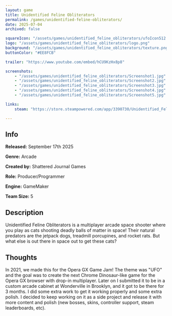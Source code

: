 ```yaml
---
layout: game
title: Unidentified Feline Obliterators
permalink: /games/unidentified-feline-obliterators/
date: 2025-07-04
archived: false

squareIcon: "/assets/games/unidentified_feline_obliterators/ufoIcon512.png"
logo: "/assets/games/unidentified_feline_obliterators/logo.png"
background: "/assets/games/unidentified_feline_obliterators/texture.png"
buttonColor: "#EE8FCB"

trailer: "https://www.youtube.com/embed/hCU9KzHx8p8"

screenshots:
    - "/assets/games/unidentified_feline_obliterators/Screenshot1.jpg"
    - "/assets/games/unidentified_feline_obliterators/Screenshot2.jpg"
    - "/assets/games/unidentified_feline_obliterators/Screenshot3.jpg"
    - "/assets/games/unidentified_feline_obliterators/Screenshot4.jpg"
    - "/assets/games/unidentified_feline_obliterators/Screenshot5.jpg"

links:
    steam: "https://store.steampowered.com/app/3390730/Unidentified_Feline_Obliterators/"  

---
```


## Info
  <p><strong>Released:</strong> September 17th 2025 </p>
  <p><strong>Genre:</strong> Arcade </p>
  <p><strong>Created by:</strong> Shattered Journal Games </p>
  <p><strong>Role:</strong> Producer/Programmer </p>
  <p><strong>Engine:</strong> GameMaker </p>
  <p><strong>Team Size:</strong> 5 </p>

## Description
Unidentified Feline Obliterators is a multiplayer arcade space shooter where you play as cats shooting deadly balls of matter in space! Their natural predators are the jetpack dogs, treadmill porcupines, and rocket rats. But what else is out there in space out to get these cats?

## Thoughts
In 2021, we made this for the Opera GX Game Jam! The theme was "UFO" and the goal was to create the next Chrome Dinosaur-like game for the Opera GX browser with drop-in multiplayer. Later on I submitted it to be in a custom arcade cabinet at Wonderville in Brooklyn, and it got to be there for 3 months. I did some extra work to get it working properly and some extra polish. I decided to keep working on it as a side project and release it with more content and polish (new bosses, skins, controller support, steam leaderboards, etc).